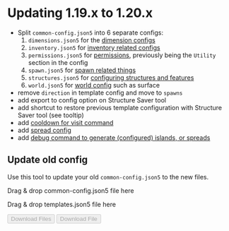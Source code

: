 # Updating 1.19.x to 1.20.x

- Split `common-config.json5` into 6 separate configs:
  1. `dimensions.json5` for the [dimension configs](config/dimensions.md)
  2. `inventory.json5` for [inventory related configs](config/inventory.md)
  3. `permissions.json5` for [permissions](config/permissions.md), previously being the `Utility` section in the config
  4. `spawn.json5` for [spawn related things](config/spawn.md)
  5. `structures.json5` for [configuring structures and features](config/structures.md)
  6. `world.json5` for [world config](config/world.md) such as surface
- remove `direction` in template config and move to `spawns`
- add export to config option on Structure Saver tool
- add shortcut to restore previous template configuration with Structure Saver tool (see tooltip)
- add [cooldown for visit command](config/permissions.md#visits)
- add [spread config](packdev/packdev.md#configuring-templates)
- add [debug command to generate (configured) islands, or spreads](packdev/helpful.md#generate-command)

## Update old config

Use this tool to update your old `common-config.json5` to the new files.

<div class="container">
<div class="drop-area" id="drop-area" ondrop="handleDrop(event)" ondragover="handleDragOver(event)">
<p>Drag & drop common-config.json5 file here</p>
</div>
<div class="drop-area" id="templates-drop-area" ondrop="handleTemplatesDrop(event)" ondragover="handleDragOverTemplates(event)">
    <p>Drag &amp; drop templates.json5 file here</p>
</div>
</div>

<div class="container">
<button class="download-button" id="download-button" disabled onclick="createAndDownloadFiles()">Download Files</button>
<button class="download-button" id="templates-download-button" disabled onclick="createAndDownloadTemplatesFile()">Download File</button>
</div>